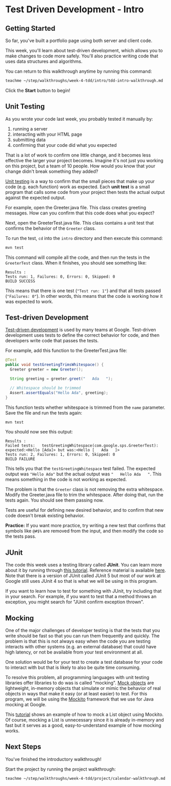 # Test Driven Development - Intro

## Getting Started

So far, you've built a portfolio page using both server and client code.

This week, you'll learn about test-driven development, which allows you to make
changes to code more safely. You'll also practice writing code that uses data
structures and algorithms.

You can return to this walkthrough anytime by running this command:

```bash
teachme ~/step/walkthroughs/week-4-tdd/intro/tdd-intro-walkthrough.md
```

Click the **Start** button to begin!

## Unit Testing

As you wrote your code last week, you probably tested it manually by:

1. running a server
2. interacting with your HTML page
3. submitting data
4. confirming that your code did what you expected

That is a lot of work to confirm one little change, and it becomes less
effective the larger your project becomes. Imagine it's not just you working on
this project, but a team of 10 people. How would you know that your change
didn't break something they added?

[Unit testing](https://en.wikipedia.org/wiki/Unit_testing) is a way to confirm
that the small pieces that make up your code (e.g. each function) work as
expected. Each **unit test** is a small program that calls some code from your
project then tests the actual output against the expected output.

For example, open the
<walkthrough-editor-open-file
    filePath="step/walkthroughs/week-4-tdd/intro/src/main/java/com/google/sps/Greeter.java">
  Greeter.java
</walkthrough-editor-open-file>
file. This class creates greeting messages. How can you confirm that this code
does what you expect?

Next, open the
<walkthrough-editor-open-file
    filePath="step/walkthroughs/week-4-tdd/intro/src/test/java/com/google/sps/GreeterTest.java">
  GreeterTest.java
</walkthrough-editor-open-file>
file. This class contains a unit test that confirms the behavior of the
`Greeter` class.

To run the test, `cd` into the `intro` directory and then execute this command:

```bash
mvn test
```

This command will compile all the code, and then run the tests in the
`GreeterTest` class. When it finishes, you should see something like:

```none
Results :
Tests run: 1, Failures: 0, Errors: 0, Skipped: 0
BUILD SUCCESS
```

This means that there is one test (`"Test run: 1"`) and that all tests passed
(`"Failures: 0"`). In other words, this means that the code is working how it
was expected to work.

## Test-driven Development

[Test-driven development](https://en.wikipedia.org/wiki/Test-driven_development)
is used by many teams at Google. Test-driven development uses tests to define
the correct behavior for code, and then developers write code that passes the
tests.

For example, add this function to the
<walkthrough-editor-open-file
    filePath="step/walkthroughs/week-4-tdd/intro/src/test/java/com/google/sps/GreeterTest.java">
  GreeterTest.java
</walkthrough-editor-open-file>
file:

```java
@Test
public void testGreetingTrimsWhitespace() {
  Greeter greeter = new Greeter();

  String greeting = greeter.greet("   Ada   ");

  // Whitespace should be trimmed
  Assert.assertEquals("Hello Ada", greeting);
}
```

This function tests whether whitespace is trimmed from the `name` parameter.
Save the file and run the tests again:

```bash
mvn test
```

You should now see this output:

```none
Results :
Failed tests:   testGreetingWhitespace(com.google.sps.GreeterTest): expected:<Hello [Ada]> but was:<Hello [   Ada   ]>
Tests run: 2, Failures: 1, Errors: 0, Skipped: 0
BUILD FAILURE
```

This tells you that the `testGreetingWhitespace` test failed. The expected
output was `"Hello Ada"` but the actual output was `"   Hello Ada   "`. This
means something in the code is not working as expected.

The problem is that the `Greeter` class is not removing the extra whitespace.
Modify the
<walkthrough-editor-open-file
    filePath="step/walkthroughs/week-4-tdd/intro/src/main/java/com/google/sps/Greeter.java">
  Greeter.java
</walkthrough-editor-open-file>
file to trim the whitespace. After doing that, run the tests again. You should
see them passing now.

Tests are useful for defining new desired behavior, and to confirm that new
code doesn't break existing behavior.

**Practice:** If you want more practice, try writing a new test that confirms
that symbols like `@#$%` are removed from the input, and then modify the code so
the tests pass.

## JUnit

The code this week uses a testing library called **JUnit**. You can learn more
about it by running through [this tutorial](https://howtodoinjava.com/junit-4/). Reference material is available [here](https://junit.org/junit4/). Note that there is a version of JUnit called JUnit 5 but most of our work at Google still uses JUnit 4 so that is what we will be using in this program.

If you want to learn how to test for something with JUnit, try including that
in your search. For example, if you want to test that a method throws an
exception, you might search for "JUnit confirm exception thrown".



## Mocking

One of the major challenges of developer testing is that the tests that you write should be fast so that you can run them frequently and quickly.
The problem is that this is not always easy when the code you are testing interacts with other systems (e.g. an external database) that could have high latency, or not be available from your test environment at all.

One solution would be for your test to create a test database for your code to interact with but that is likely to also be quite time consuming.

To resolve this problem, all programming languages with unit testing libraries offer libraries to do was is called "mocking". [Mock objects](https://en.wikipedia.org/wiki/Mock_object) are lightweight, in-memory objects that simulate or mimic the behavior of real objects in ways that make it easy (or at least easier) to test. For this program, we will be using the [Mockito](https://site.mockito.org/) framework that we use for Java mocking at Google.

This [tutorial](https://javadoc.io/doc/org.mockito/mockito-core/latest/org/mockito/Mockito.html#1) shows an example of how to mock a List object using Mockito. Of course, mocking a List is unnecessary since it is already in-memory and fast but it serves as a good, easy-to-understand example of how mocking works.


## Next Steps

<walkthrough-conclusion-trophy></walkthrough-conclusion-trophy>

You've finished the introductory walkthrough!

Start the project by running the project walkthrough:

```bash
teachme ~/step/walkthroughs/week-4-tdd/project/calendar-walkthrough.md
```